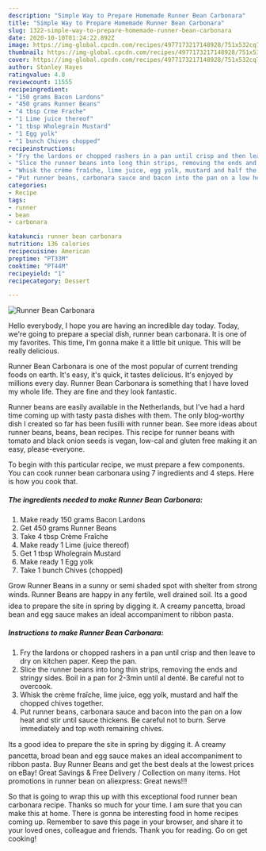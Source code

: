 ```yaml
---
description: "Simple Way to Prepare Homemade Runner Bean Carbonara"
title: "Simple Way to Prepare Homemade Runner Bean Carbonara"
slug: 1322-simple-way-to-prepare-homemade-runner-bean-carbonara
date: 2020-10-10T01:24:22.892Z
image: https://img-global.cpcdn.com/recipes/4977173217148928/751x532cq70/runner-bean-carbonara-recipe-main-photo.jpg
thumbnail: https://img-global.cpcdn.com/recipes/4977173217148928/751x532cq70/runner-bean-carbonara-recipe-main-photo.jpg
cover: https://img-global.cpcdn.com/recipes/4977173217148928/751x532cq70/runner-bean-carbonara-recipe-main-photo.jpg
author: Stanley Hayes
ratingvalue: 4.8
reviewcount: 11555
recipeingredient:
- "150 grams Bacon Lardons"
- "450 grams Runner Beans"
- "4 tbsp Crme Frache"
- "1 Lime juice thereof"
- "1 tbsp Wholegrain Mustard"
- "1 Egg yolk"
- "1 bunch Chives chopped"
recipeinstructions:
- "Fry the lardons or chopped rashers in a pan until crisp and then leave to dry on kitchen paper. Keep the pan."
- "Slice the runner beans into long thin strips, removing the ends and stringy sides. Boil in a pan for 2-3min until al denté. Be careful not to overcook."
- "Whisk the crème fraîche, lime juice, egg yolk, mustard and half the chopped chives together."
- "Put runner beans, carbonara sauce and bacon into the pan on a low heat and stir until sauce thickens. Be careful not to burn. Serve immediately and top woth remaining chives."
categories:
- Recipe
tags:
- runner
- bean
- carbonara

katakunci: runner bean carbonara 
nutrition: 136 calories
recipecuisine: American
preptime: "PT33M"
cooktime: "PT44M"
recipeyield: "1"
recipecategory: Dessert

---
```



![Runner Bean Carbonara](https://img-global.cpcdn.com/recipes/4977173217148928/751x532cq70/runner-bean-carbonara-recipe-main-photo.jpg)

Hello everybody, I hope you are having an incredible day today. Today, we're going to prepare a special dish, runner bean carbonara. It is one of my favorites. This time, I'm gonna make it a little bit unique. This will be really delicious.

Runner Bean Carbonara is one of the most popular of current trending foods on earth. It's easy, it's quick, it tastes delicious. It's enjoyed by millions every day. Runner Bean Carbonara is something that I have loved my whole life. They are fine and they look fantastic.

Runner beans are easily available in the Netherlands, but I&#39;ve had a hard time coming up with tasty pasta dishes with them. The only blog-worthy dish I created so far has been fusilli with runner bean. See more ideas about runner beans, beans, bean recipes. This recipe for runner beans with tomato and black onion seeds is vegan, low-cal and gluten free making it an easy, please-everyone.


To begin with this particular recipe, we must prepare a few components. You can cook runner bean carbonara using 7 ingredients and 4 steps. Here is how you cook that.

<!--inarticleads1-->

##### The ingredients needed to make Runner Bean Carbonara:

1. Make ready 150 grams Bacon Lardons
1. Get 450 grams Runner Beans
1. Take 4 tbsp Crème Fraîche
1. Make ready 1 Lime (juice thereof)
1. Get 1 tbsp Wholegrain Mustard
1. Make ready 1 Egg yolk
1. Take 1 bunch Chives (chopped)


Grow Runner Beans in a sunny or semi shaded spot with shelter from strong winds. Runner Beans are happy in any fertile, well drained soil. Its a good idea to prepare the site in spring by digging it. A creamy pancetta, broad bean and egg sauce makes an ideal accompaniment to ribbon pasta. 

<!--inarticleads2-->

##### Instructions to make Runner Bean Carbonara:

1. Fry the lardons or chopped rashers in a pan until crisp and then leave to dry on kitchen paper. Keep the pan.
1. Slice the runner beans into long thin strips, removing the ends and stringy sides. Boil in a pan for 2-3min until al denté. Be careful not to overcook.
1. Whisk the crème fraîche, lime juice, egg yolk, mustard and half the chopped chives together.
1. Put runner beans, carbonara sauce and bacon into the pan on a low heat and stir until sauce thickens. Be careful not to burn. Serve immediately and top woth remaining chives.


Its a good idea to prepare the site in spring by digging it. A creamy pancetta, broad bean and egg sauce makes an ideal accompaniment to ribbon pasta. Buy Runner Beans and get the best deals at the lowest prices on eBay! Great Savings &amp; Free Delivery / Collection on many items. Hot promotions in runner bean on aliexpress: Great news!!! 

So that is going to wrap this up with this exceptional food runner bean carbonara recipe. Thanks so much for your time. I am sure that you can make this at home. There is gonna be interesting food in home recipes coming up. Remember to save this page in your browser, and share it to your loved ones, colleague and friends. Thank you for reading. Go on get cooking!
